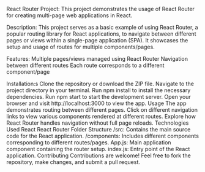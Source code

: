 React Router Project:
This project demonstrates the usage of React Router for creating multi-page web applications in React.


Description:
This project serves as a basic example of using React Router, a popular routing library for React applications, to navigate between different pages or views within a single-page application (SPA). It showcases the setup and usage of routes for multiple components/pages.


Features:
Multiple pages/views managed using React Router
Navigation between different routes
Each route corresponds to a different component/page


Installation:s
Clone the repository or download the ZIP file.
Navigate to the project directory in your terminal.
Run npm install to install the necessary dependencies.
Run npm start to start the development server.
Open your browser and visit http://localhost:3000 to view the app.
Usage
The app demonstrates routing between different pages.
Click on different navigation links to view various components rendered at different routes.
Explore how React Router handles navigation without full page reloads.
Technologies Used
React
React Router
Folder Structure
/src: Contains the main source code for the React application.
/components: Includes different components corresponding to different routes/pages.
App.js: Main application component containing the router setup.
index.js: Entry point of the React application.
Contributing
Contributions are welcome! Feel free to fork the repository, make changes, and submit a pull request.
